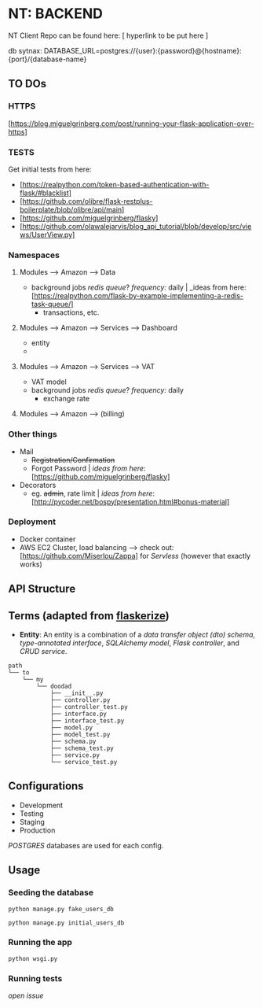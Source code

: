 # NT: BACKEND
NT Client Repo can be found here: [ hyperlink to be put here ]


db sytnax:
DATABASE_URL=postgres://{user}:{password}@{hostname}:{port}/{database-name}



## TO DOs

### HTTPS
[https://blog.miguelgrinberg.com/post/running-your-flask-application-over-https]

### TESTS
Get initial tests from here:
* [https://realpython.com/token-based-authentication-with-flask/#blacklist]
* [https://github.com/olibre/flask-restplus-boilerplate/blob/olibre/api/main]
* [https://github.com/miguelgrinberg/flasky]
* [https://github.com/olawalejarvis/blog_api_tutorial/blob/develop/src/views/UserView.py]


### Namespaces
1. Modules --> Amazon --> Data
	* background jobs _redis queue_? _frequency:_ daily | _ideas from here: [https://realpython.com/flask-by-example-implementing-a-redis-task-queue/]
		* transactions, etc.

2. Modules --> Amazon --> Services --> Dashboard
	* entity
	*

3. Modules --> Amazon --> Services --> VAT
	* VAT model
	* background jobs _redis queue_? _frequency:_ daily
		* exchange rate

4. Modules --> Amazon --> (billing)

### Other things
* Mail
    * ~~Registration/Confirmation~~
    * Forgot Password | _ideas from here_: [https://github.com/miguelgrinberg/flasky]
* Decorators
    * eg. ~~admin~~, rate limit | _ideas from here_: [http://pycoder.net/bospy/presentation.html#bonus-material]

### Deployment
* Docker container
* AWS EC2 Cluster, load balancing
--> check out: [https://github.com/Miserlou/Zappa] for *Servless* (however that exactly works)

## API Structure
## Terms (adapted from [flaskerize](http://alanpryorjr.com/2019-05-20-flask-api-example/))
* __Entity__: An entity is a combination of a *data transfer object (dto) schema*, *type-annotated interface*, *SQLAlchemy model*, *Flask controller*, and *CRUD service*.

```
path
└── to
    └── my
        └── doodad
            ├── __init__.py
            ├── controller.py
            ├── controller_test.py
            ├── interface.py
            ├── interface_test.py
            ├── model.py
            ├── model_test.py
            ├── schema.py
            ├── schema_test.py
            ├── service.py
            └── service_test.py

```


## Configurations
* Development
* Testing
* Staging
* Production

*POSTGRES* databases are used for each config.

## Usage

### Seeding the database

```
python manage.py fake_users_db

python manage.py initial_users_db
```

### Running the app

`python wsgi.py`

### Running tests

*open issue*
